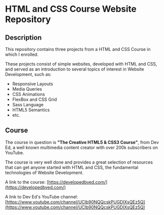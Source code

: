 # HTML and CSS Course Website Repository

## Description

This repository contains three projects from a HTML and CSS Course in which I enrolled.

These projects consist of simple websites, developed with HTML and CSS, and served as an introduction to several topics of interest in Website Development, such as:

-   Responsive Layouts
-   Media Queries
-   CSS Animations
-   FlexBox and CSS Grid
-   Sass Language
-   HTML5 Semantics
-   etc.

## Course

The course in question is **"The Creative HTML5 & CSS3 Course"**, from Dev Ed, a well known multimedia content creator with over 200k subscribers on YouTube.

The course is very well done and provides a great selection of resources that can get anyone started with HTML and CSS, the fundamental technologies of Website Development.

A link to the course: [https://developedbyed.com/](https://developedbyed.com/)

A link to Dev Ed's YouTube channel: [https://www.youtube.com/channel/UClb90NQQcskPUGDIXsQEz5Q](https://www.youtube.com/channel/UClb90NQQcskPUGDIXsQEz5Q)

